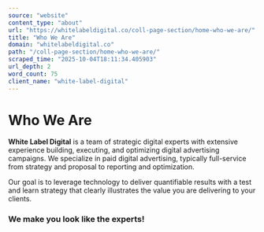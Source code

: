 ```yaml
---
source: "website"
content_type: "about"
url: "https://whitelabeldigital.co/coll-page-section/home-who-we-are/"
title: "Who We Are"
domain: "whitelabeldigital.co"
path: "/coll-page-section/home-who-we-are/"
scraped_time: "2025-10-04T18:11:34.405903"
url_depth: 2
word_count: 75
client_name: "white-label-digital"
---
```


# Who We Are

**White Label Digital** is a team of strategic digital experts with extensive experience building, executing, and optimizing digital advertising campaigns. We specialize in paid digital advertising, typically full-service from strategy and proposal to reporting and optimization.

Our goal is to leverage technology to deliver quantifiable results with a test and learn strategy that clearly illustrates the value you are delivering to your clients.

### We make you look like the experts!